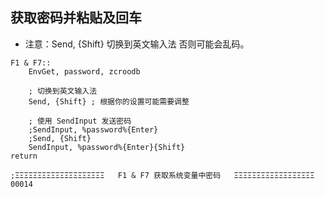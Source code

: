 ## 获取密码并粘贴及回车
- 注意：Send, {Shift} 切换到英文输入法 否则可能会乱码。


```
F1 & F7::
    EnvGet, password, zcroodb

    ; 切换到英文输入法
    Send, {Shift} ; 根据你的设置可能需要调整

    ; 使用 SendInput 发送密码
    ;SendInput, %password%{Enter}
    ;Send, {Shift}
    SendInput, %password%{Enter}{Shift}
return

;ΞΞΞΞΞΞΞΞΞΞΞΞΞΞΞΞΞΞΞΞ   F1 & F7 获取系统变量中密码   ΞΞΞΞΞΞΞΞΞΞΞΞΞΞΞΞΞΞ 00014
```